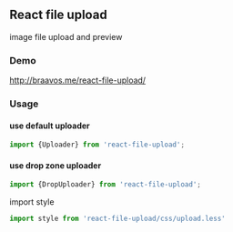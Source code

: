 ## React file upload

image file upload and preview

### Demo
http://braavos.me/react-file-upload/

### Usage

#### use default uploader

```javascript
import {Uploader} from 'react-file-upload';
```

#### use drop zone uploader

```javascript
import {DropUploader} from 'react-file-upload';
```

import style

```javascript
import style from 'react-file-upload/css/upload.less'
```


